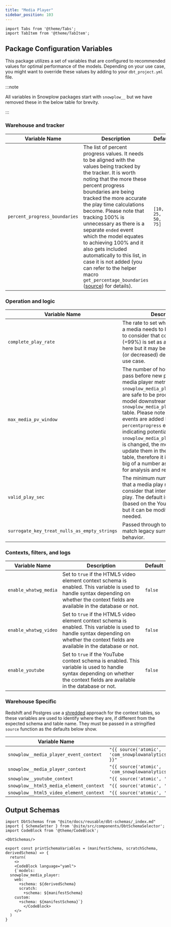 ```yaml
---
title: "Media Player"
sidebar_position: 103
---
```


```mdx-code-block
import Tabs from '@theme/Tabs';
import TabItem from '@theme/TabItem';
```

## Package Configuration Variables

This package utilizes a set of variables that are configured to recommended values for optimal performance of the models. Depending on your use case, you might want to override these values by adding to your `dbt_project.yml` file.

:::note

All variables in Snowplow packages start with `snowplow__` but we have removed these in the below table for brevity.

:::


### Warehouse and tracker 
| Variable Name                 | Description                                                                                                                                                                                                                                                                                                                                                                                                                                                                                                                                                                                                                                                                 | Default            |
| ----------------------------- | --------------------------------------------------------------------------------------------------------------------------------------------------------------------------------------------------------------------------------------------------------------------------------------------------------------------------------------------------------------------------------------------------------------------------------------------------------------------------------------------------------------------------------------------------------------------------------------------------------------------------------------------------------------------------- | ------------------ |
| `percent_progress_boundaries` | The list of percent progress values. It needs to be aligned with the values being tracked by the tracker. It is worth noting that the more these percent progress boundaries are being tracked the more accurate the play time calculations become. Please note that tracking 100% is unnecessary as there is a separate `ended` event which the model equates to achieving 100% and it also gets included automatically to this list, in case it is not added (you can refer to the helper macro `get_percentage_boundaries` ([source](https://snowplow.github.io/dbt-snowplow-media-player/#!/macro/macro.snowplow_media_player.get_percentage_boundaries)) for details). | `[10, 25, 50, 75]` |

### Operation and logic
| Variable Name                                | Description                                                                                                                                                                                                                                                                                                                                                                                                                                                                                                                                                                             | Default |
| -------------------------------------------- | --------------------------------------------------------------------------------------------------------------------------------------------------------------------------------------------------------------------------------------------------------------------------------------------------------------------------------------------------------------------------------------------------------------------------------------------------------------------------------------------------------------------------------------------------------------------------------------- | ------- |
| `complete_play_rate`                         | The rate to set what percentage of a media needs to be played in order to consider that complete. 0.99 (=99%) is set as a default value here but it may be increased to 1 (or decreased) depending on the use case.                                                                                                                                                                                                                                                                                                                                                                     | 0.99    |
| `max_media_pv_window`                        | The number of hours that needs to pass before new page_view level media player metrics from the `snowplow_media_player_base` table are safe to be processed by the model downstream in the `snowplow_media_player_media_stats` table. Please note that even if new events are added later on ( e.g. new `percentprogress` events are fired indicating potential replay) and the `snowplow_media_player_base` table is changed, the model will not update them in the media_stats table, therefore it is safer to set as big of a number as still convenient for analysis and reporting. | 10      |
| `valid_play_sec`                             | The minimum number of seconds that a media play needs to last to consider that interaction a valid play. The default is 30 seconds (based on the YouTube standard) but it can be modified here, if needed.                                                                                                                                                                                                                                                                                                                                                                              | 30      |
| `surrogate_key_treat_nulls_as_empty_strings` | Passed through to `dbt_utils` to match legacy surrogate key behavior.                                                                                                                                                                                                                                                                                                                                                                                                                                                                                                                   | `true`  |

### Contexts, filters, and logs
| Variable Name         | Description                                                                                                                                                                              | Default |
| --------------------- | ---------------------------------------------------------------------------------------------------------------------------------------------------------------------------------------- | ------- |
| `enable_whatwg_media` | Set to `true` if the HTML5 video element context schema is enabled. This variable is used to handle syntax depending on whether the context fields are available in the database or not. | `false` |
| `enable_whatwg_video` | Set to `true` if the HTML5 video element context schema is enabled. This variable is used to handle syntax depending on whether the context fields are available in the database or not. | `false` |
| `enable_youtube`      | Set to `true` if the YouTube context schema is enabled. This variable is used to handle syntax depending on whether the context fields are available in the database or not.             | `false` |

### Warehouse Specific 

<Tabs groupId="warehouse" queryString>
<TabItem value="redshift+postgres" label="Redshift & Postgres">

Redshift and Postgres use a [shredded](/docs/pipeline-components-and-applications/loaders-storage-targets/snowplow-rdb-loader/transforming-enriched-data/index.md#shredded-data) approach for the context tables, so these variables are used to identify where they are, if different from the expected schema and table name. They must be passed in a stringified `source` function as the defaults below show.

| Variable Name                           | Default                                                                           |
| --------------------------------------- | --------------------------------------------------------------------------------- |
| `snowplow__media_player_event_context`  | `"{{ source('atomic', 'com_snowplowanalytics_snowplow_media_player_event_1') }}"` |
| `snowplow__media_player_context`        | `"{{ source('atomic', 'com_snowplowanalytics_snowplow_media_player_1') }}"`       |
| `snowplow__youtube_context`             | `"{{ source('atomic', 'com_youtube_youtube_1') }}"`                               |
| `snowplow__html5_media_element_context` | `"{{ source('atomic', 'org_whatwg_media_element_1') }}"`                          |
| `snowplow__html5_video_element_context` | `"{{ source('atomic', 'org_whatwg_video_element_1') }}"`                          |

</TabItem>
</Tabs>

## Output Schemas
```mdx-code-block
import DbtSchemas from "@site/docs/reusable/dbt-schemas/_index.md"
import { SchemaSetter } from '@site/src/components/DbtSchemaSelector';
import CodeBlock from '@theme/CodeBlock';

<DbtSchemas/>

export const printSchemaVariables = (manifestSchema, scratchSchema, derivedSchema) => {
  return(
    <>
    <CodeBlock language="yaml">
    {`models:
  snowplow_media_player:
    web:
      +schema: ${derivedSchema}
      scratch:
        +schema: ${manifestSchema}
    custom:
      +schema: ${manifestSchema}`}
        </CodeBlock>
    </>
  )
}

```
<SchemaSetter output={printSchemaVariables}/>
